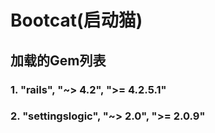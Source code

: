 # Bootcat(启动猫)

## 加载的Gem列表

### 1. "rails", "~> 4.2", ">= 4.2.5.1"
### 2. "settingslogic", "~> 2.0", ">= 2.0.9"

